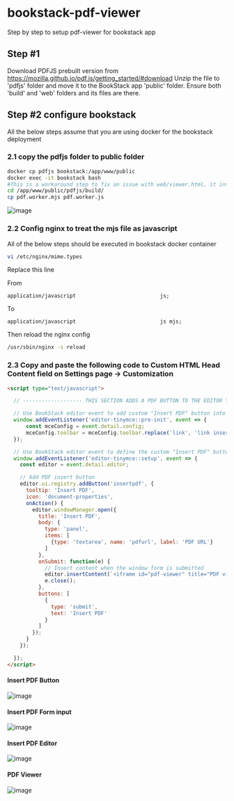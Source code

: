 # bookstack-pdf-viewer
Step by step to setup pdf-viewer for bookstack app

## Step #1
Download PDFJS prebuilt version from https://mozilla.github.io/pdf.js/getting_started/#download
Unzip the file to 'pdfjs' folder and move it to the BookStack app 'public' folder. Ensure both 'build' and 'web' folders and its files are there.

## Step #2 configure bookstack
All the below steps assume that you are using docker for the bookstack deployment 

### 2.1 copy the pdfjs folder to public folder 
```bash
docker cp pdfjs bookstack:/app/www/public
docker exec -it bookstack bash
#This is a workaround step to fix an issue with web/viewer.html, it intends to include pdf.worker.js not pdf.worker.mjs
cd /app/www/public/pdfjs/build/
cp pdf.worker.mjs pdf.worker.js
```
![image](https://github.com/ddkhanh/bookstack-pdf-viewer/assets/5151868/e83e1069-e81f-48ec-8a1e-066fa21f5a8e)

### 2.2 Config nginx to treat the mjs file as javascript 
All of the below steps should be executed in bookstack docker container

```bash
vi /etc/nginx/mime.types
```
Replace this line

From
```
application/javascript                           js;
```
To
```
application/javascript                           js mjs;
```
Then reload the nginx config
```bash
/usr/sbin/nginx -s reload
```

### 2.3 Copy and paste the following code to Custom HTML Head Content field on Settings page -> Customization

```html
<script type="text/javascript">

  // ------------------- THIS SECTION ADDS A PDF BUTTON TO THE EDITOR TOOLBAR THAT ALLOWS YOU TO EMBED PDFS 

  // Use BookStack editor event to add custom "Insert PDF" button into main toolbar
  window.addEventListener('editor-tinymce::pre-init', event => {
      const mceConfig = event.detail.config;
      mceConfig.toolbar = mceConfig.toolbar.replace('link', 'link insertpdf')
  });

  // Use BookStack editor event to define the custom "Insert PDF" button.
  window.addEventListener('editor-tinymce::setup', event => {
    const editor = event.detail.editor;

    // Add PDF insert button
    editor.ui.registry.addButton('insertpdf', {
      tooltip: 'Insert PDF',
      icon: 'document-properties',
      onAction() {
        editor.windowManager.open({
          title: 'Insert PDF',
          body: {
            type: 'panel',
            items: [
              {type: 'textarea', name: 'pdfurl', label: 'PDF URL'}
            ]
          },
          onSubmit: function(e) {
            // Insert content when the window form is submitted
            editor.insertContent(`<iframe id="pdf-viewer" title="PDF viwer" src="/pdfjs/web/viewer.html?file=${e.getData().pdfurl}" width="100%" height="100vh"></iframe>`);
            e.close();
          },
          buttons: [
            {
              type: 'submit',
              text: 'Insert PDF'
            }
          ]
        });
      }
    });

  });
</script>
```
#### Insert PDF Button


![image](https://github.com/ddkhanh/bookstack-pdf-viewer/assets/5151868/ada4c966-8332-42aa-bc88-78560051e31a)

#### Insert PDF Form input

![image](https://github.com/ddkhanh/bookstack-pdf-viewer/assets/5151868/7b704a7f-1e99-4b2d-8517-cd55798f50dc)

#### Insert PDF Editor

![image](https://github.com/ddkhanh/bookstack-pdf-viewer/assets/5151868/7a51a2c9-6584-4b97-8606-cf6fd003d4aa)

#### PDF Viewer

![image](https://github.com/ddkhanh/bookstack-pdf-viewer/assets/5151868/3b7efd2e-f413-48fb-a148-ab05e821c761)

